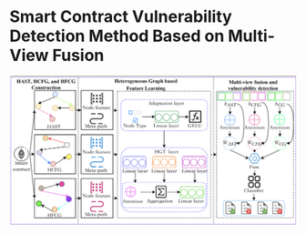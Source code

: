 # Smart Contract Vulnerability Detection Method Based on Multi-View Fusion
![The framework diagram of smart contract vulnerability detection method based on multi-view fusion](fig.png)
